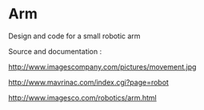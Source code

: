 Arm
===

Design and code for a small robotic arm


Source and documentation :

http://www.imagescompany.com/pictures/movement.jpg

http://www.mavrinac.com/index.cgi?page=robot

http://www.imagesco.com/robotics/arm.html